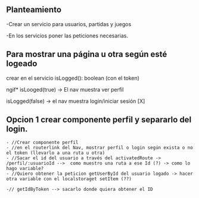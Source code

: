 ## Planteamiento

-Crear un servicio para usuarios, partidas y juegos

-En los servicios poner las peticiones necesarias.


## Para mostrar una página u otra según esté logeado

crear en el servicio isLogged(): boolean (con el token)

ngif* isLooged(true) -> El nav muestra ver perfil

isLogged(false) -> el nav muestra login/iniciar sesión  [X]


## Opcion 1 crear componente perfil y separarlo del login. 
    - //Crear componente perfil
    - //en el routerlink del Nav, mostrar perfil o login según exista o no el token (llevarlo a una ruta u otra)
    - //Sacar el id del usuario a través del activatedRoute -> /perfil/:usuarioId -->  como muestro una ruta a ese Id (?) -> como lo hago variable?
    - //Quiero obtener la peticion getUserById del usuario logado -> hacer otra variable con el localstoraget setItem (??)

    -// getIdByToken --> sacarlo donde quiera obtener el ID